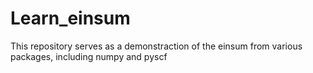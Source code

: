 # Learn_einsum
This repository serves as a demonstraction of the einsum from various packages, including numpy and pyscf
